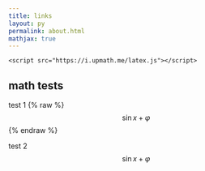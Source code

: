 ```yaml
---
title: links
layout: py
permalink: about.html
mathjax: true
---
```


    <script src="https://i.upmath.me/latex.js"></script>

## math tests
test 1
{% raw %}
$$\sin x + \varphi$$
{% endraw %}

test 2
    $$\sin x + \varphi$$
